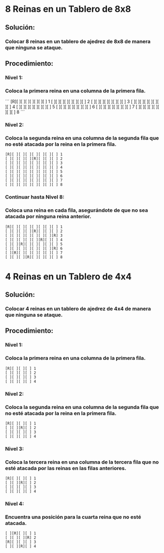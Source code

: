 # 8 Reinas en un Tablero de 8x8

## Solución:
### Colocar 8 reinas en un tablero de ajedrez de 8x8 de manera que ninguna se ataque.

## Procedimiento:
### Nivel 1:
### Coloca la primera reina en una columna de la primera fila.
´´´
[R][ ][ ][ ][ ][ ][ ][ ] 1
[ ][ ][ ][ ][ ][ ][ ][ ] 2
[ ][ ][ ][ ][ ][ ][ ][ ] 3
[ ][ ][ ][ ][ ][ ][ ][ ] 4
[ ][ ][ ][ ][ ][ ][ ][ ] 5
[ ][ ][ ][ ][ ][ ][ ][ ] 6
[ ][ ][ ][ ][ ][ ][ ][ ] 7
[ ][ ][ ][ ][ ][ ][ ][ ] 8
´´´
### Nivel 2:
### Coloca la segunda reina en una columna de la segunda fila que no esté atacada por la reina en la primera fila.
```
[R][ ][ ][ ][ ][ ][ ][ ] 1
[ ][ ][ ][ ][R][ ][ ][ ] 2
[ ][ ][ ][ ][ ][ ][ ][ ] 3
[ ][ ][ ][ ][ ][ ][ ][ ] 4
[ ][ ][ ][ ][ ][ ][ ][ ] 5
[ ][ ][ ][ ][ ][ ][ ][ ] 6
[ ][ ][ ][ ][ ][ ][ ][ ] 7
[ ][ ][ ][ ][ ][ ][ ][ ] 8
```
### Continuar hasta Nivel 8:
### Coloca una reina en cada fila, asegurándote de que no sea atacada por ninguna reina anterior.
```
[R][ ][ ][ ][ ][ ][ ][ ] 1
[ ][ ][ ][ ][R][ ][ ][ ] 2
[ ][ ][ ][ ][ ][ ][ ][R] 3
[ ][ ][ ][ ][ ][R][ ][ ] 4
[ ][ ][R][ ][ ][ ][ ][ ] 5
[ ][ ][ ][ ][ ][ ][ ][R] 6
[ ][R][ ][ ][ ][ ][ ][ ] 7
[ ][ ][ ][R][ ][ ][ ][ ] 8
```
# 4 Reinas en un Tablero de 4x4

## Solución:
### Colocar 4 reinas en un tablero de ajedrez de 4x4 de manera que ninguna se ataque.

## Procedimiento:
### Nivel 1:
### Coloca la primera reina en una columna de la primera fila.
```
[R][ ][ ][ ] 1
[ ][ ][ ][ ] 2
[ ][ ][ ][ ] 3
[ ][ ][ ][ ] 4
```
### Nivel 2:
### Coloca la segunda reina en una columna de la segunda fila que no esté atacada por la reina en la primera fila.
```
[R][ ][ ][ ] 1
[ ][ ][R][ ] 2
[ ][ ][ ][ ] 3
[ ][ ][ ][ ] 4
```
### Nivel 3:
### Coloca la tercera reina en una columna de la tercera fila que no esté atacada por las reinas en las filas anteriores.
```
[R][ ][ ][ ] 1
[ ][ ][R][ ] 2
[ ][ ][ ][ ] 3
[ ][ ][ ][ ] 4
```
### Nivel 4:
### Encuentra una posición para la cuarta reina que no esté atacada.
```
[ ][R][ ][ ] 1
[ ][ ][ ][R] 2
[R][ ][ ][ ] 3
[ ][ ][R][ ] 4
```